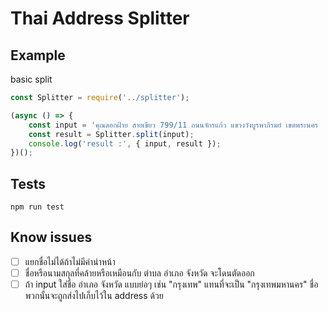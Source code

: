 # Thai Address Splitter

## Example

basic split
```js
const Splitter = require('../splitter');

(async () => {
    const input = 'คุณดอกฝ้าย สายเขียว 799/11 ถนนจักรแก้ว แขวงวังบูรพาภิรมย์ เขตพระนคร  กรุงเทพ 10200 เบอร์ 0911222333';
    const result = Splitter.split(input);
    console.log('result :', { input, result });
})();
```

## Tests
```
npm run test
```

## Know issues
- [ ] แยกชื่อไม่ได้ถ้าไม่มีคำนำหน้า
- [ ] ชื่อหรือนามสกุลที่คล้ายหรือเหมือนกับ ตำบล อำเภอ จังหวัด จะโดนตัดออก
- [ ] ถ้า input ใส่ชื่อ อำเภอ จังหวัด แบบย่อๆ เช่น "กรุงเทพ" แทนที่จะเป็น "กรุงเทพมหานคร" ชื่อพวกนั้นจะถูกส่งไปเก็บไว้ใน address ด้วย